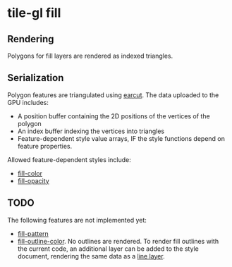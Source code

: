 # tile-gl fill

## Rendering
Polygons for fill layers are rendered as indexed triangles.

## Serialization
Polygon features are triangulated using [earcut][]. The data uploaded to the
GPU includes:
- A position buffer containing the 2D positions of the vertices of the polygon
- An index buffer indexing the vertices into triangles
- Feature-dependent style value arrays, IF the style functions depend on feature
  properties.

Allowed feature-dependent styles include:
- [fill-color](https://maplibre.org/maplibre-gl-js-docs/style-spec/layers/#paint-fill-fill-color)
- [fill-opacity](https://maplibre.org/maplibre-gl-js-docs/style-spec/layers/#paint-fill-fill-opacity)

[earcut]: https://github.com/mapbox/earcut

## TODO
The following features are not implemented yet:
- [fill-pattern](https://maplibre.org/maplibre-gl-js-docs/style-spec/layers/#paint-fill-fill-pattern)
- [fill-outline-color](https://maplibre.org/maplibre-gl-js-docs/style-spec/layers/#paint-fill-fill-outline-color).
  No outlines are rendered. To render fill outlines with the current code, an
  additional layer can be added to the style document, rendering the same data
  as a [line layer][].

[line layer]: https://maplibre.org/maplibre-gl-js-docs/style-spec/layers/#line

